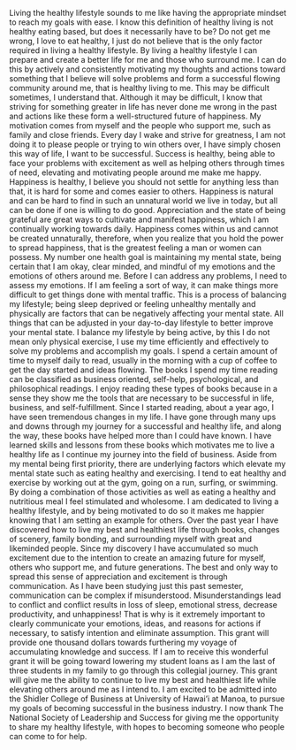 Living the healthy lifestyle sounds to me like having the appropriate mindset to reach my goals with ease. I know this definition of healthy living is not healthy eating based, but does it necessarily have to be? Do not get me wrong, I love to eat healthy, I just do not believe that is the only factor required in living a healthy lifestyle. By living a healthy lifestyle I can prepare and create a better life for me and those who surround me. I can do this by actively and consistently motivating my thoughts and actions toward something that I believe will solve problems and form a successful flowing community around me, that is healthy living to me. This may be difficult sometimes, I understand that. Although it may be difficult, I know that striving for something greater in life has never done me wrong in the past and actions like these form a well-structured future of happiness. My motivation comes from myself and the people who support me, such as family and close friends. Every day I wake and strive for greatness, I am not doing it to please people or trying to win others over, I have simply chosen this way of life, I want to be successful. Success is healthy, being able to face your problems with excitement as well as helping others through times of need, elevating and motivating people around me make me happy. Happiness is healthy, I believe you should not settle for anything less than that, it is hard for some and comes easier to others. Happiness is natural and can be hard to find in such an unnatural world we live in today, but all can be done if one is willing to do good. Appreciation and the state of being grateful are great ways to cultivate and manifest happiness, which I am continually working towards daily. Happiness comes within us and cannot be created unnaturally, therefore, when you realize that you hold the power to spread happiness, that is the greatest feeling a man or women can possess.
	My number one health goal is maintaining my mental state, being certain that I am okay, clear minded, and mindful of my emotions and the emotions of others around me. Before I can address any problems, I need to assess my emotions. If I am feeling a sort of way, it can make things more difficult to get things done with mental traffic. This is a process of balancing my lifestyle; being sleep deprived or feeling unhealthy mentally and physically are factors that can be negatively affecting your mental state. All things that can be adjusted in your day-to-day lifestyle to better improve your mental state. I balance my lifestyle by being active, by this I do not mean only physical exercise, I use my time efficiently and effectively to solve my problems and accomplish my goals. I spend a certain amount of time to myself daily to read, usually in the morning with a cup of coffee to get the day started and ideas flowing. The books I spend my time reading can be classified as business oriented, self-help, psychological, and philosophical readings. I enjoy reading these types of books because in a sense they show me the tools that are necessary to be successful in life, business, and self-fulfillment. Since I started reading, about a year ago, I have seen tremendous changes in my life. I have gone through many ups and downs through my journey for a successful and healthy life, and along the way, these books have helped more than I could have known. I have learned skills and lessons from these books which motivates me to live a healthy life as I continue my journey into the field of business. Aside from my mental being first priority, there are underlying factors which elevate my mental state such as eating healthy and exercising. I tend to eat healthy and exercise by working out at the gym, going on a run, surfing, or swimming. By doing a combination of those activities as well as eating a healthy and nutritious meal I feel stimulated and wholesome. I am dedicated to living a healthy lifestyle, and by being motivated to do so it makes me happier knowing that I am setting an example for others. Over the past year I have discovered how to live my best and healthiest life through books, changes of scenery, family bonding, and surrounding myself with great and likeminded people. 
Since my discovery I have accumulated so much excitement due to the intention to create an amazing future for myself, others who support me, and future generations. The best and only way to spread this sense of appreciation and excitement is through communication. As I have been studying just this past semester, communication can be complex if misunderstood. Misunderstandings lead to conflict and conflict results in loss of sleep, emotional stress, decrease productivity, and unhappiness! That is why is it extremely important to clearly communicate your emotions, ideas, and reasons for actions if necessary, to satisfy intention and eliminate assumption. This grant will provide one thousand dollars towards furthering my voyage of accumulating knowledge and success. If I am to receive this wonderful grant it will be going toward lowering my student loans as I am the last of three students in my family to go through this collegial journey. This grant will give me the ability to continue to live my best and healthiest life while elevating others around me as I intend to. I am excited to be admitted into the Shidler College of Business at University of Hawai’i at Manoa, to pursue my goals of becoming successful in the business industry. I now thank The National Society of Leadership and Success for giving me the opportunity to share my healthy lifestyle, with hopes to becoming someone who people can come to for help.
